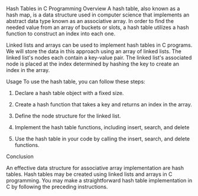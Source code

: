 Hash Tables in C Programming
Overview
A hash table, also known as a hash map, is a data structure used in computer science that implements an abstract data type known as an associative array. In order to find the needed value from an array of buckets or slots, a hash table utilizes a hash function to construct an index into each one.

Linked lists and arrays can be used to implement hash tables in C programs. We will store the data in this approach using an array of linked lists. The linked list's nodes each contain a key-value pair. The linked list's associated node is placed at the index determined by hashing the key to create an index in the array.

Usage
To use the hash table, you can follow these steps:

1. Declare a hash table object with a fixed size.

2. Create a hash function that takes a key and returns an index in the array.

3. Define the node structure for the linked list.

4. Implement the hash table functions, including insert, search, and delete

5. Use the hash table in your code by calling the insert, search, and delete functions.

Conclusion 

An effective data structure for associative array implementation are hash tables. Hash tables may be created using linked lists and arrays in C programming. You may make a straightforward hash table implementation in C by following the preceding instructions.
